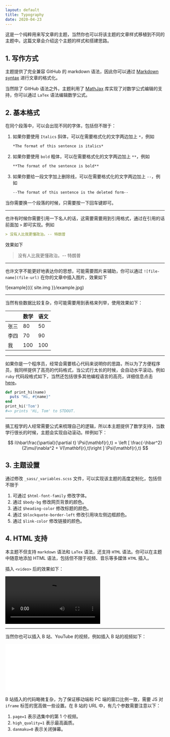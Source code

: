 ```yaml
---
layout: default
title: Typography
date: 2020-04-23
---
```


这是一个纯粹用来写文章的主题，当然你也可以将该主题的文章样式移植到不同的主题中。这篇文章会介绍这个主题的样式和搭建思路。

## 1. 写作方式

主题提供了完全兼容 GitHub 的 markdown 语法，因此你可以通过 [Markdown syntax](https://guides.github.com/features/mastering-markdown/) 进行文章的格式化。

当然除了 GitHub 语法之外，主题利用了 [MathJax](https://www.mathjax.org/) 库实现了对数学公式编辑的支持，你可以通过 `LaTex` 语法编辑数学公式。

## 2. 基本格式

在同个段落中，可以会出现不同的字体，包括但不限于：

1. 如果你要使用 `Italics` 斜体，可以在需要格式化的文字两边加上 `*`，例如

   ```markdown
   *The format of this sentence is italics*
   ```

2. 如果你要使用 `bold` 粗体，可以在需要格式化的文字两边加上 `**`，例如

   ```markdown
   **The format of the sentence is bold**
   ```

3. 如果你要给一段文字加上删除线，可以在需要格式化的文字两边加上 `--`，例如

   ```markdown
   --The format of this sentence is the deleted form--
   ```

当你需要换一个段落的时候，只需要按一下回车键即可。

---

也许有时候你需要引用一下名人的话，这需要需要用到引用格式，通过在引用的话前面加 `>` 即可实现。例如

```markdown
> 没有人比我更懂政治。-- 特朗普
```

效果如下

> 没有人比我更懂政治。-- 特朗普

---

也许文字不能更好地表达你的思想，可能需要图片来辅助，你可以通过 `![file-name](file-url)` 在你的文章中插入图片，效果如下

![example]({{ site.img }}/example.jpg)

---

当然有些数据比较复杂，你可能需要用到表格来列举，使用效果如下：

|      | 数学 | 语文 |
| ---- | ---- | ---- |
| 张三 | 80   | 50   |
| 李四 | 70   | 90   |
| 我   | 100  | 100  |

---

如果你是一个程序员，经常会需要核心代码来说明你的思路，所以为了方便程序员，我同样提供了高亮的代码格式，当公式行太长的时候，会自动水平滚动。例如 `ruby` 代码段格式如下，当然还包括很多其他编程语言的高亮，详细信息点击 [here](https://github.com/rouge-ruby/rouge/wiki/List-of-supported-languages-and-lexers)。

```ruby
def print_hi(name)
  puts "Hi, #{name}"
end
print_hi('Tom')
#=> prints 'Hi, Tom' to STDOUT.
```

---

搞工程学的人经常需要公式来梳理自己的逻辑，所以本主题提供了数学支持，当数学行很长的时候，主题会实现自动滚动。样例如下：

$$
i\hbar\frac{\partial}{\partial t} \Psi(\mathbf{r},t) = \left [ \frac{-\hbar^2}{2\mu}\nabla^2 + V(\mathbf{r},t)\right ] \Psi(\mathbf{r},t)
$$


## 3. 主题设置

通过修改 `_sass/_variables.scss` 文件，可以实现该主题的高度定制化，包括但不限于

1. 可通过 `$html-font-family` 修改字体。
2. 通过 `$body-bg` 修改网页背景的颜色。
3. 通过 `$heading-color` 修改标题的颜色。
4. 通过 `$blockquote-border-left` 修改引用块左侧边框颜色。
5. 通过 `$link-color` 修改链接的颜色。 

## 4. HTML 支持

本主题不但支持 `markdown` 语法和 `LaTex` 语法，还支持 `HTML` 语法。你可以在主题中随意地添加 HTML 语法，包括但不限于视频、音乐等多媒体 `HTML` 插入。

插入 `<video>` 后的效果如下：

<video src="https://cdn-video.xinpianchang.com/5b7fc02a84108.mp4" controls controlsList="nodownload"></video>

---

当然你也可以插入 B 站、YouTube 的视频，例如插入 B 站的视频如下：

<iframe src="//player.bilibili.com/player.html?aid=540101314&bvid=BV1ki4y1b7ge&cid=170792825&page=1&high_quality=1&danmaku=0" scrolling="no" border="0" frameborder="no" framespacing="0" allowfullscreen="true"> </iframe>

B 站插入的代码略微复杂，为了保证移动端和 PC 端的窗口比例一致，需要 JS 对 `iframe` 标签的宽高做一些设置。在 B 站的 URL 中，有几个参数需要注意以下：

1. `page=1` 表示选集中的第 1 个视频。
2. `high_quality=1` 表示最高画质。
3. `danmaku=0` 表示关闭弹幕。 